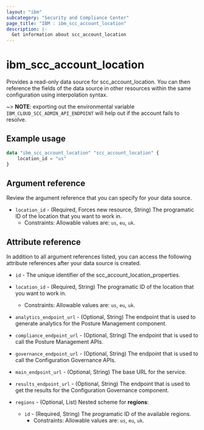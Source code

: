 ```yaml
---
layout: "ibm"
subcategory: "Security and Compliance Center"
page_title: "IBM : ibm_scc_account_location"
description: |-
  Get information about scc_account_location
---
```


# ibm_scc_account_location

Provides a read-only data source for scc_account_location. You can then reference the fields of the data source in other resources within the same configuration using interpolation syntax.

~> **NOTE**: exporting out the environmental variable `IBM_CLOUD_SCC_ADMIN_API_ENDPOINT` will help out if the account fails to resolve.
## Example usage

```terraform
data "ibm_scc_account_location" "scc_account_location" {
	location_id = "us"
}
```

## Argument reference

Review the argument reference that you can specify for your data source.

* `location_id` - (Required, Forces new resource, String) The programatic ID of the location that you want to work in.
  * Constraints: Allowable values are: `us`, `eu`, `uk`.

## Attribute reference

In addition to all argument references listed, you can access the following attribute references after your data source is created.

* `id` - The unique identifier of the scc_account_location_properties.

* `location_id` - (Required, String) The programatic ID of the location that you want to work in.
  * Constraints: Allowable values are: `us`, `eu`, `uk`.

* `analytics_endpoint_url` - (Optional, String) The endpoint that is used to generate analytics for the Posture Management component.

* `compliance_endpoint_url` - (Optional, String) The endpoint that is used to call the Posture Management APIs.

* `governance_endpoint_url` - (Optional, String) The endpoint that is used to call the Configuration Governance APIs.

* `main_endpoint_url` - (Optional, String) The base URL for the service.

* `results_endpoint_url` - (Optional, String) The endpoint that is used to get the results for the Configuration Governance component.

* `regions` - (Optional, List) Nested scheme for **regions**:
	* `id` - (Required, String) The programatic ID of the available regions.
	  * Constraints: Allowable values are: `us`, `eu`, `uk`.